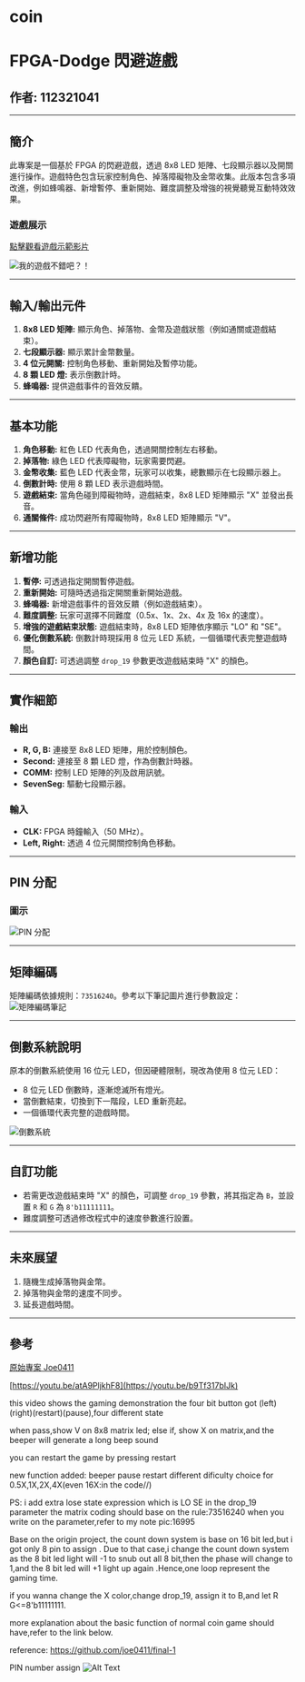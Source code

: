 # coin
# FPGA-Dodge 閃避遊戲

## 作者: 112321041

---

## 簡介
此專案是一個基於 FPGA 的閃避遊戲，透過 8x8 LED 矩陣、七段顯示器以及開關進行操作。遊戲特色包含玩家控制角色、掉落障礙物及金幣收集。此版本包含多項改進，例如蜂鳴器、新增暫停、重新開始、難度調整及增強的視覺聽覺互動特效效果。

### 遊戲展示
[點擊觀看遊戲示範影片](https://youtu.be/b9Tf317bIJk)

![我的遊戲不錯吧？！](https://raw.githubusercontent.com/MerlinHalloween/coin/refs/heads/main/image.png)

---

## 輸入/輸出元件
1. **8x8 LED 矩陣:** 顯示角色、掉落物、金幣及遊戲狀態（例如通關或遊戲結束）。
2. **七段顯示器:** 顯示累計金幣數量。
3. **4 位元開關:** 控制角色移動、重新開始及暫停功能。
4. **8 顆 LED 燈:** 表示倒數計時。
5. **蜂鳴器:** 提供遊戲事件的音效反饋。

---

## 基本功能
1. **角色移動:** 紅色 LED 代表角色，透過開關控制左右移動。
2. **掉落物:** 綠色 LED 代表障礙物，玩家需要閃避。
3. **金幣收集:** 藍色 LED 代表金幣，玩家可以收集，總數顯示在七段顯示器上。
4. **倒數計時:** 使用 8 顆 LED 表示遊戲時間。
5. **遊戲結束:** 當角色碰到障礙物時，遊戲結束，8x8 LED 矩陣顯示 "X" 並發出長音。
6. **通關條件:** 成功閃避所有障礙物時，8x8 LED 矩陣顯示 "V"。

---

## 新增功能
1. **暫停:** 可透過指定開關暫停遊戲。
2. **重新開始:** 可隨時透過指定開關重新開始遊戲。
3. **蜂鳴器:** 新增遊戲事件的音效反饋（例如遊戲結束）。
4. **難度調整:** 玩家可選擇不同難度（0.5x、1x、2x、4x 及 16x 的速度）。
5. **增強的遊戲結束狀態:** 遊戲結束時，8x8 LED 矩陣依序顯示 "LO" 和 "SE"。
6. **優化倒數系統:** 倒數計時現採用 8 位元 LED 系統，一個循環代表完整遊戲時間。
7. **顏色自訂:** 可透過調整 `drop_19` 參數更改遊戲結束時 "X" 的顏色。

---

## 實作細節
### 輸出
- **R, G, B:** 連接至 8x8 LED 矩陣，用於控制顏色。
- **Second:** 連接至 8 顆 LED 燈，作為倒數計時器。
- **COMM:** 控制 LED 矩陣的列及啟用訊號。
- **SevenSeg:** 驅動七段顯示器。

### 輸入
- **CLK:** FPGA 時鐘輸入（50 MHz）。
- **Left, Right:** 透過 4 位元開關控制角色移動。

---

## PIN 分配
### 圖示
![PIN 分配](https://raw.githubusercontent.com/MerlinHalloween/coin/refs/heads/main/16528.jpg)

---

## 矩陣編碼
矩陣編碼依據規則：`73516240`。參考以下筆記圖片進行參數設定：
![矩陣編碼筆記](https://raw.githubusercontent.com/MerlinHalloween/coin/refs/heads/main/16995.jpg)

---

## 倒數系統說明
原本的倒數系統使用 16 位元 LED，但因硬體限制，現改為使用 8 位元 LED：
- 8 位元 LED 倒數時，逐漸熄滅所有燈光。
- 當倒數結束，切換到下一階段，LED 重新亮起。
- 一個循環代表完整的遊戲時間。

![倒數系統](https://raw.githubusercontent.com/MerlinHalloween/coin/refs/heads/main/16998.jpg)

---

## 自訂功能
- 若需更改遊戲結束時 "X" 的顏色，可調整 `drop_19` 參數，將其指定為 `B`，並設置 `R` 和 `G` 為 `8'b11111111`。
- 難度調整可透過修改程式中的速度參數進行設置。

---

## 未來展望
1. 隨機生成掉落物與金幣。
2. 掉落物與金幣的速度不同步。
3. 延長遊戲時間。

---

## 參考
[原始專案 Joe0411](https://github.com/joe0411/final-1)




[https://youtu.be/atA9PljkhF8](https://youtu.be/b9Tf317bIJk)

this video shows the gaming demonstration
the four bit button got (left)(right)(restart)(pause),four different state

when pass,show V on 8x8 matrix led;
else if, show X on matrix,and the beeper will generate a long beep sound

you can restart the game by pressing restart

new function added:
beeper
pause
restart
different dificulty choice for 0.5X,1X,2X,4X(even 16X:in the code//)



PS: i add extra lose state expression which is 
LO
SE
in the drop_19 parameter
the matrix coding should base on the rule:73516240
when you write on the parameter,refer to my note pic:16995


Base on the origin project, the count down system is base on 16 bit led,but i got only 8 pin to assign .
Due to that case,i change the count down system as the 8 bit led light will -1 to snub out all 8 bit,then the phase will change to 1,and the 8 bit led will +1 light up again .Hence,one loop represent the gaming time.

if you wanna change the X color,change drop_19, assign it to B,and let R G<=8'b11111111.

more explanation about the basic function of normal coin game should have,refer to the link below.





reference:
https://github.com/joe0411/final-1



PIN number assign
![Alt Text](https://raw.githubusercontent.com/MerlinHalloween/coin/refs/heads/main/16528.jpg)

